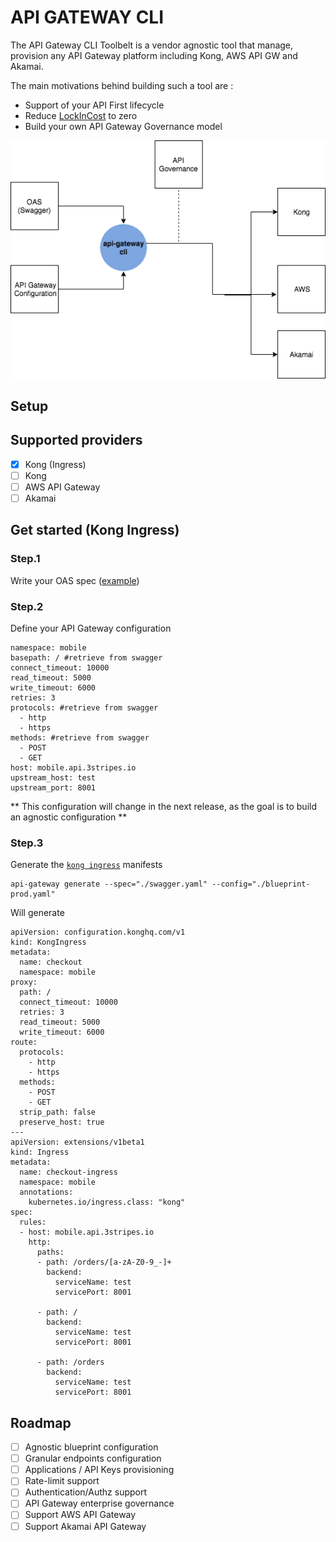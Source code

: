 # API GATEWAY CLI

The API Gateway CLI Toolbelt is a vendor agnostic tool that manage, provision any API Gateway platform including Kong, AWS API GW and Akamai.

The main motivations behind building such a tool are :

- Support of your API First lifecycle
- Reduce [LockInCost](https://martinfowler.com/bliki/LockInCost.html) to zero
- Build your own API Gateway Governance model

![apigw](./api-gateway-cli.png)


## Setup



## Supported providers

- [x] Kong (Ingress)
- [ ] Kong
- [ ] AWS API Gateway
- [ ] Akamai 

## Get started (Kong Ingress)

### Step.1

Write your OAS spec ([example](./swagger.yaml))

### Step.2 

Define your API Gateway configuration

```
namespace: mobile
basepath: / #retrieve from swagger
connect_timeout: 10000
read_timeout: 5000
write_timeout: 6000
retries: 3
protocols: #retrieve from swagger
  - http
  - https
methods: #retrieve from swagger
  - POST
  - GET
host: mobile.api.3stripes.io
upstream_host: test
upstream_port: 8001
```

** This configuration will change in the next release, as the goal is to build an agnostic configuration **

### Step.3

Generate the [`kong ingress`](https://github.com/Kong/kubernetes-ingress-controller) manifests

```
api-gateway generate --spec="./swagger.yaml" --config="./blueprint-prod.yaml"
```

Will generate 

```
apiVersion: configuration.konghq.com/v1
kind: KongIngress
metadata:
  name: checkout
  namespace: mobile
proxy:
  path: /
  connect_timeout: 10000
  retries: 3
  read_timeout: 5000
  write_timeout: 6000
route:
  protocols:
    - http
    - https
  methods:
    - POST
    - GET
  strip_path: false
  preserve_host: true
---
apiVersion: extensions/v1beta1
kind: Ingress
metadata:
  name: checkout-ingress
  namespace: mobile
  annotations:
    kubernetes.io/ingress.class: "kong"
spec:
  rules:
  - host: mobile.api.3stripes.io
    http:
      paths:
      - path: /orders/[a-zA-Z0-9_-]+
        backend:
          serviceName: test
          servicePort: 8001

      - path: /
        backend:
          serviceName: test
          servicePort: 8001

      - path: /orders
        backend:
          serviceName: test
          servicePort: 8001
```


## Roadmap
- [ ] Agnostic blueprint configuration
- [ ] Granular endpoints configuration
- [ ] Applications / API Keys provisioning
- [ ] Rate-limit support
- [ ] Authentication/Authz support
- [ ] API Gateway enterprise governance
- [ ] Support AWS API Gateway
- [ ] Support Akamai API Gateway
